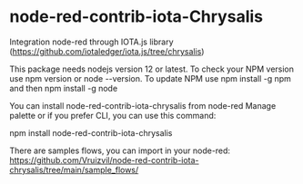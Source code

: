 # node-red-contrib-iota-Chrysalis
Integration node-red through IOTA.js library (https://github.com/iotaledger/iota.js/tree/chrysalis)

This package needs nodejs version 12 or latest.
  To check your NPM version use npm version or node --version.
  To update NPM use npm install -g npm and then npm install -g node


You can install node-red-contrib-iota-chrysalis from node-red Manage palette or if you prefer CLI,
you can use this command:

  npm install node-red-contrib-iota-chrysalis

There are samples flows, you can import in your node-red:
https://github.com/Vruizvil/node-red-contrib-iota-chrysalis/tree/main/sample_flows/
